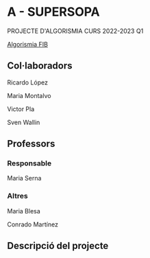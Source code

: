 # A - SUPERSOPA
PROJECTE D'ALGORISMIA CURS 2022-2023 Q1

[Algorismia FIB](https://www.cs.upc.edu/~mjserna/docencia/grauA/alg-GEI.html)

## Col·laboradors

Ricardo López

Maria Montalvo 

Victor Pla 

Sven Wallin 

## Professors
### Responsable
Maria Serna

### Altres
Maria Blesa 

Conrado Martínez 

## Descripció del projecte

